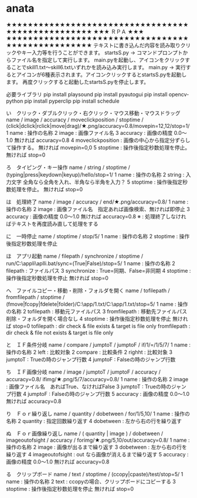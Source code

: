 # anata
★★★★★★★★★★★★★★★★★★★★★★★★★★★★★★★★★★★★★★★★★★★★★★★★★★
★★★                ＲＰＡ                                                  ★★★
★★★★★★★★★★★★★★★★★★★★★★★★★★★★★★★★★★★★★★★★★★★★★★★★★★
テキストに書き込んだ内容を読み取りクリックやキー入力等を行うことができます。
startsS.py → コマンドプロンプトからファイル名を指定して実行します。
              main.pyを起動し、アイコンをクリックすることでskill1.txt～skill6.txtいずれかを読み込み実行します。
main.py → 実行するとアイコンが6種表示されます。アイコンクリックするとstartsS.pyを起動します。
          再度クリックすると起動したstartsS.pyを停止します。

必要ライブラリ
pip install playsound
pip install pyautogui
pip install opencv-python
pip install pyperclip
pip install schedule


い　クリック・ダブルクリック・右クリック・マウス移動・マウスドラッグ
    name / image / accuracy / moveclickposition / stoptime /
    (click|dclick|rclick|move|drag)/★.png/accuracy=0.8/movepin=12,12/stop=1/
     1 name : 操作の名称
     2 image : 画像ファイル名
     3 accuracy : 画像の精度 0.0～1.0 無ければ accuracy=0.8
     4 moveclickposition : 画像の中心から指定分ずらして操作する。 無ければ movepin=0,0
     5 stoptime : 操作後指定秒数処理を停止。 無ければ stop=0

ろ　タイピング・キー操作
    name / string / stoptime /
    (typing|press|keydown|keyup)/hello/stop=1/
     1 name : 操作の名称
     2 string : 入力文字 全角なら全角を入れ、半角なら半角を入力？
     5 stoptime : 操作後指定秒数処理を停止。 無ければ stop=0

は　処理終了
    name / image / accuracy /
    end/★.png/accuracy=0.8/
     1 name : 操作の名称
     2 image : 画像ファイル名　指定あれば画像検索、無ければ即停止
     3 accuracy : 画像の精度 0.0～1.0 無ければ accuracy=0.8
     ※ : 処理終了しなければテキストを再度読み直して処理をする

に　一時停止
    name / stoptime /
    stop/5/
     1 name : 操作の名称
     2 stoptime : 操作後指定秒数処理を停止

ほ　アプリ起動
    name / filepath / synchronize / stoptime /
    run/C:\\appli\aplli.bat/sync=(True|False)/stop=5/
     1 name : 操作の名称
     2 filepath : ファイルパス
     3 synchronize : True=同期、False=非同期
     4 stoptime : 操作後指定秒数処理を停止 無ければ stop=0

へ　ファイルコピー・移動・削除・フォルダを開く
    name / tofilepath / fromfilepath / stoptime /
    (fmove|fcopy|fdelete|folder)/C:\\app/1.txt/C:\\app/1.txt/stop=5/
     1 name : 操作の名称
     2 tofilepath : 移動元ファイルパス
     3 fromfilepath : 移動先ファイルパス　削除・フォルダを開く場合なし
     4 stoptime : 操作後指定秒数処理を停止 無ければ stop=0
     tofilepath   : dir check & file exists & target is file only
     fromfilepath : dir check & file not exists & target is file only

と　ＩＦ条件分岐
    name / compare / jumptoT / jumptoF /
    if/1/=/1/5/7/
     1 name : 操作の名称
     2 left : 比較対象
     2 compare : 比較条件
     2 righht : 比較対象
     3 jumptoT : Trueの時のジャンプ行数
     4 jumptoF : Falseの時のジャンプ行数

ち　ＩＦ画像分岐
    name / image / jumptoT / jumptoF / accuracy / accuracy=0.8/
    ifimg/★.png/5/7/accuracy=0.8/
     1 name : 操作の名称
     2 image : 画像ファイル名　あればTrue、なければFalse
     3 jumptoT : Trueの時のジャンプ行数
     4 jumptoF : Falseの時のジャンプ行数
     5 accuracy : 画像の精度 0.0～1.0 無ければ accuracy=0.8

り　Ｆｏｒ繰り返し
    name / quantity / dobetween /
    for/1/5,10/
     1 name : 操作の名称
     2 quantity : 指定回数繰り返す
     4 dobetween : 左から右の行を繰り返す

ぬ　Ｆｏｒ画像繰り返し
    name / ( quantity | image ) / dobetween / imageoutofsight / accuracy /
    forimg/★.png/5,10/out/accuracy=0.8/
     1 name : 操作の名称
     2 image : 画像が出るまで繰り返す
     3 dobetween : 左から右の行を繰り返す
     4 imageoutofsight : out なら画像が消えるまで繰り返す
     5 accuracy : 画像の精度 0.0～1.0 無ければ accuracy=0.8

る　クリップボード
    name / text / stoptime /
    (ccopy|cpaste)/test/stop=5/
     1 name : 操作の名称
     2 text : ccopyの場合、クリップボードにコピーする
     3 stoptime : 操作後指定秒数処理を停止 無ければ stop=0
